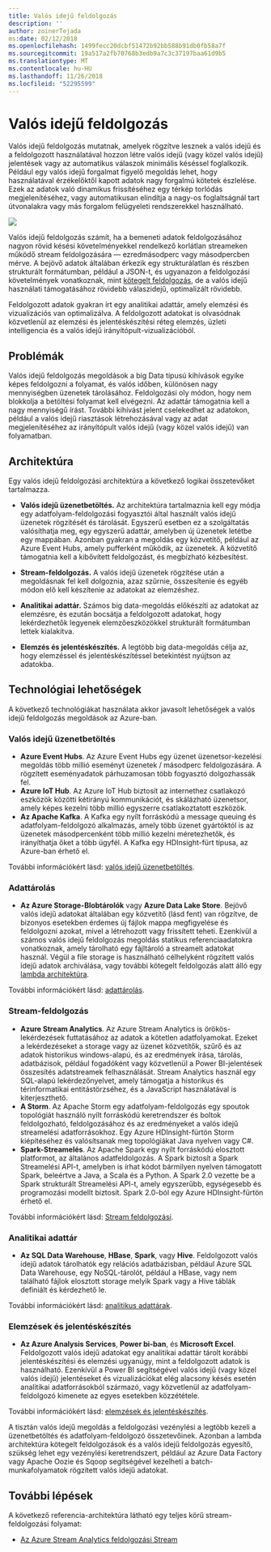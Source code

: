 ```yaml
---
title: Valós idejű feldolgozás
description: ''
author: zoinerTejada
ms:date: 02/12/2018
ms.openlocfilehash: 1499fecc20dcbf51472b92bb588b91db0fb58a7f
ms.sourcegitcommit: 19a517a2fb70768b3edb9a7c3c37197baa61d9b5
ms.translationtype: MT
ms.contentlocale: hu-HU
ms.lasthandoff: 11/26/2018
ms.locfileid: "52295599"
---
```

# <a name="real-time-processing"></a>Valós idejű feldolgozás

Valós idejű feldolgozás mutatnak, amelyek rögzítve lesznek a valós idejű és a feldolgozott használatával hozzon létre valós idejű (vagy közel valós idejű) jelentések vagy az automatikus válaszok minimális késéssel foglalkozik. Például egy valós idejű forgalmat figyelő megoldás lehet, hogy használatával érzékelőktől kapott adatok nagy forgalmú kötetek észlelése. Ezek az adatok való dinamikus frissítéséhez egy térkép torlódás megjelenítéséhez, vagy automatikusan elindítja a nagy-os foglaltságnál tart útvonalakra vagy más forgalom felügyeleti rendszerekkel használható.

![](./images/real-time-pipeline.png)

Valós idejű feldolgozás számít, ha a bemeneti adatok feldolgozásához nagyon rövid késési követelményekkel rendelkező korlátlan streameken működő stream feldolgozására &mdash; ezredmásodperc vagy másodpercben mérve. A bejövő adatok általában érkezik egy strukturálatlan és részben strukturált formátumban, például a JSON-t, és ugyanazon a feldolgozási követelmények vonatkoznak, mint [kötegelt feldolgozás](./batch-processing.md), de a valós idejű használati támogatásához rövidebb válaszidejű, optimalizált rövidebb.

Feldolgozott adatok gyakran írt egy analitikai adattár, amely elemzési és vizualizációs van optimalizálva. A feldolgozott adatokat is olvasódnak közvetlenül az elemzési és jelentéskészítési réteg elemzés, üzleti intelligencia és a valós idejű irányítópult-vizualizációból.

## <a name="challenges"></a>Problémák

Valós idejű feldolgozás megoldások a big Data típusú kihívások egyike képes feldolgozni a folyamat, és valós időben, különösen nagy mennyiségben üzenetek tárolásához. Feldolgozási oly módon, hogy nem blokkolja a betöltési folyamat kell elvégezni. Az adattár támogatnia kell a nagy mennyiségű írást. További kihívást jelent cselekedhet az adatokon, például a valós idejű riasztások létrehozásával vagy az adat megjelenítéséhez az irányítópult valós idejű (vagy közel valós idejű) van folyamatban.

## <a name="architecture"></a>Architektúra

Egy valós idejű feldolgozási architektúra a következő logikai összetevőket tartalmazza.

- **Valós idejű üzenetbetöltés.** Az architektúra tartalmaznia kell egy módja egy adatfolyam-feldolgozási fogyasztói által használt valós idejű üzenetek rögzítését és tárolását. Egyszerű esetben ez a szolgáltatás valósíthatja meg, egy egyszerű adattár, amelyben új üzenetek letétbe egy mappában. Azonban gyakran a megoldás egy közvetítő, például az Azure Event Hubs, amely pufferként működik, az üzenetek. A közvetítő támogatnia kell a kibővített feldolgozást, és megbízható kézbesítést.

- **Stream-feldolgozás.** A valós idejű üzenetek rögzítése után a megoldásnak fel kell dolgoznia, azaz szűrnie, összesítenie és egyéb módon elő kell készítenie az adatokat az elemzéshez.

- **Analitikai adattár.** Számos big data-megoldás előkészíti az adatokat az elemzésre, és ezután bocsátja a feldolgozott adatokat, hogy lekérdezhetők legyenek elemzőeszközökkel strukturált formátumban lettek kialakítva. 

- **Elemzés és jelentéskészítés.** A legtöbb big data-megoldás célja az, hogy elemzéssel és jelentéskészítéssel betekintést nyújtson az adatokba. 

## <a name="technology-choices"></a>Technológiai lehetőségek

A következő technológiákat használata akkor javasolt lehetőségek a valós idejű feldolgozás megoldások az Azure-ban.

### <a name="real-time-message-ingestion"></a>Valós idejű üzenetbetöltés

- **Azure Event Hubs**. Az Azure Event Hubs egy üzenet üzenetsor-kezelési megoldás több millió eseményt üzenetek / másodperc feldolgozására. A rögzített eseményadatok párhuzamosan több fogyasztó dolgozhassák fel.
- **Azure IoT Hub**. Az Azure IoT Hub biztosít az internethez csatlakozó eszközök közötti kétirányú kommunikációt, és skálázható üzenetsor, amely képes kezelni több millió egyszerre csatlakoztatott eszközök.
- **Az Apache Kafka**. A Kafka egy nyílt forráskódú a message queuing és adatfolyam-feldolgozó alkalmazás, amely több üzenet gyártóktól is az üzenetek másodpercenként több millió kezelni méretezhetők, és irányíthatja őket a több ügyfél. A Kafka egy HDInsight-fürt típusa, az Azure-ban érhető el.

További információkért lásd: [valós idejű üzenetbetöltés](../technology-choices/real-time-ingestion.md).

### <a name="data-storage"></a>Adattárolás

- **Az Azure Storage-Blobtárolók** vagy **Azure Data Lake Store**. Bejövő valós idejű adatokat általában egy közvetítő (lásd fent) van rögzítve, de bizonyos esetekben érdemes új fájlok mappa megfigyelése és feldolgozni azokat, mivel a létrehozott vagy frissített teheti. Ezenkívül a számos valós idejű feldolgozás megoldás statikus referenciaadatokra vonatkoznak, amely tárolható egy fájltároló a streamelt adatokat használ. Végül a file storage is használható célhelyként rögzített valós idejű adatok archiválása, vagy további kötegelt feldolgozás alatt álló egy [lambda architektúra](../big-data/index.md#lambda-architecture).

További információkért lásd: [adattárolás](../technology-choices/data-storage.md).

### <a name="stream-processing"></a>Stream-feldolgozás

- **Azure Stream Analytics**. Az Azure Stream Analytics is örökös-lekérdezések futtatásához az adatok a kötetlen adatfolyamokat. Ezeket a lekérdezéseket a storage vagy az üzenet közvetítők, szűrő és az adatok historikus windows-alapú, és az eredmények írása, tárolás, adatbázisok, például fogadóként vagy közvetlenül a Power BI-jelentések összesítés adatstreamek felhasználását. Stream Analytics használ egy SQL-alapú lekérdezőnyelvet, amely támogatja a historikus és térinformatikai entitástörzséhez, és a JavaScript használatával is kiterjeszthető.
- **A Storm**. Az Apache Storm egy adatfolyam-feldolgozás egy spoutok topológiát használó nyílt forráskódú keretrendszer és boltok feldolgozható, feldolgozásához és az eredményeket a valós idejű streamelési adatforrásokhoz. Egy Azure HDInsight-fürtön Storm kiépítéséhez és valósítsanak meg topológiákat Java nyelven vagy C#.
- **Spark-Streamelés**. Az Apache Spark egy nyílt forráskódú elosztott platformot, az általános adatfeldolgozás. A Spark biztosít a Spark Streamelési API-t, amelyben is írhat kódot bármilyen nyelven támogatott Spark, beleértve a Java, a Scala és a Python. A Spark 2.0 vezette be a Spark strukturált Streamelési API-t, amely egyszerűbb, egységesebb és programozási modellt biztosít. Spark 2.0-ból egy Azure HDInsight-fürtön érhető el.

További információkért lásd: [Stream feldolgozási](../technology-choices/stream-processing.md).

### <a name="analytical-data-store"></a>Analitikai adattár

- **Az SQL Data Warehouse**, **HBase**, **Spark**, vagy **Hive**. Feldolgozott valós idejű adatok tárolhatók egy relációs adatbázisban, például Azure SQL Data Warehouse, egy NoSQL-tárolót, például a HBase, vagy nem található fájlok elosztott storage melyik Spark vagy a Hive táblák definiált és kérdezhető le.

További információkért lásd: [analitikus adattárak](../technology-choices/analytical-data-stores.md).

### <a name="analytics-and-reporting"></a>Elemzések és jelentéskészítés

- **Az Azure Analysis Services**, **Power bi-ban**, és **Microsoft Excel**. Feldolgozott valós idejű adatokat egy analitikai adattár tárolt korábbi jelentéskészítési és elemzési ugyanúgy, mint a feldolgozott adatok is használható. Ezenkívül a Power BI segítségével valós idejű (vagy közel valós idejű) jelentéseket és vizualizációkat elég alacsony késés esetén analitikai adatforrásokból származó, vagy közvetlenül az adatfolyam-feldolgozó kimenete az egyes esetekben közzététele.

További információkért lásd: [elemzések és jelentéskészítés](../technology-choices/analysis-visualizations-reporting.md).

A tisztán valós idejű megoldás a feldolgozási vezénylési a legtöbb kezeli a üzenetbetöltés és adatfolyam-feldolgozó összetevőinek. Azonban a lambda architektúra kötegelt feldolgozások és a valós idejű feldolgozás egyesítő, szükség lehet egy vezénylési keretrendszert, például az Azure Data Factory vagy Apache Oozie és Sqoop segítségével kezelheti a batch-munkafolyamatok rögzített valós idejű adatokat.

## <a name="next-steps"></a>További lépések

A következő referencia-architektúra látható egy teljes körű stream-feldolgozási folyamat:

- [Az Azure Stream Analytics feldolgozási Stream](../../reference-architectures/data/stream-processing-stream-analytics.md)